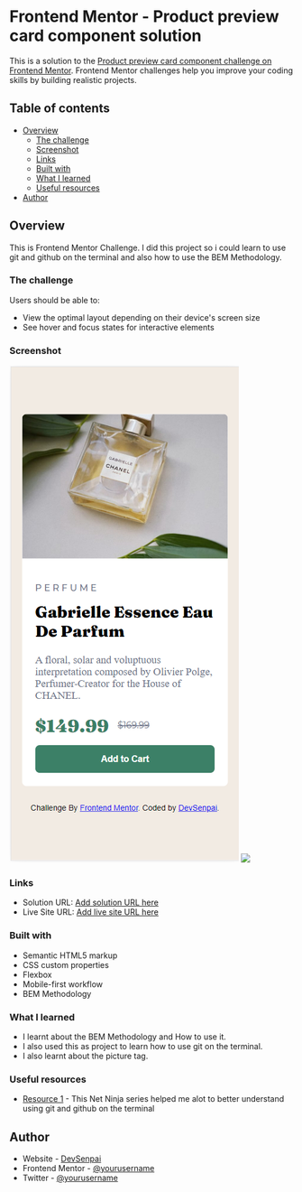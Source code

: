 # Frontend Mentor - Product preview card component solution

This is a solution to the [Product preview card component challenge on Frontend Mentor](https://www.frontendmentor.io/challenges/product-preview-card-component-GO7UmttRfa). Frontend Mentor challenges help you improve your coding skills by building realistic projects.

## Table of contents

- [Overview](#overview)
  - [The challenge](#the-challenge)
  - [Screenshot](#screenshot)
  - [Links](#links)
  - [Built with](#built-with)
  - [What I learned](#what-i-learned)
  - [Useful resources](#useful-resources)
- [Author](#author)

## Overview

This is Frontend Mentor Challenge. I did this project so i could learn to use git and github on the terminal and also how to use the BEM Methodology.

### The challenge

Users should be able to:

- View the optimal layout depending on their device's screen size
- See hover and focus states for interactive elements

### Screenshot

![](./screenshot/mobile_Screenshot.png)
![](./screenshot/dekstop_Screenshot.png)

### Links

- Solution URL: [Add solution URL here](https://your-solution-url.com)
- Live Site URL: [Add live site URL here](https://your-live-site-url.com)

### Built with

- Semantic HTML5 markup
- CSS custom properties
- Flexbox
- Mobile-first workflow
- BEM Methodology

### What I learned

- I learnt about the BEM Methodology and How to use it.
- I also used this as project to learn how to use git on the terminal.
- I also learnt about the picture tag.

### Useful resources

- [Resource 1](https://www.example.com) - This Net Ninja series helped me alot to better understand using git and github on the terminal

## Author

- Website - [DevSenpai](https://www.your-site.com)
- Frontend Mentor - [@yourusername](https://www.frontendmentor.io/profile/yourusername)
- Twitter - [@yourusername](https://www.twitter.com/yourusername)
